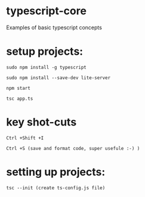 # typescript-core

Examples of basic typescript concepts

# setup projects:

`sudo npm install -g typescript`

`sudo npm install --save-dev lite-server`

`npm start`

`tsc app.ts`

# key shot-cuts

`Ctrl +Shift +I`

`Ctrl +S (save and format code, super usefule :-) )`

# setting up projects:

`tsc --init (create ts-config.js file)`
